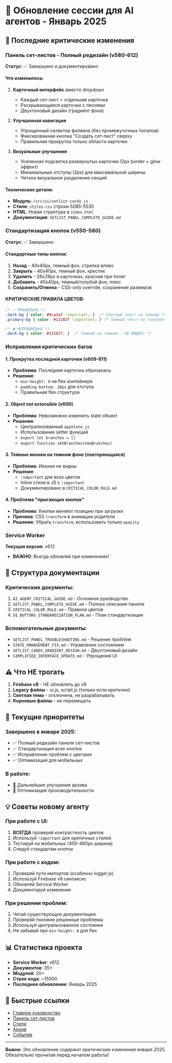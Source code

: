 # 📝 Обновление сессии для AI агентов - Январь 2025

## 🎯 Последние критические изменения

### Панель сет-листов - Полный редизайн (v580-612)
**Статус**: ✅ Завершено и документировано

#### Что изменилось:
1. **Карточный интерфейс** вместо dropdown
   - Каждый сет-лист = отдельная карточка
   - Раскрывающиеся карточки с песнями
   - Двухтоновый дизайн (градиент фона)

2. **Улучшенная навигация**
   - Упрощенный селектор филиала (без промежуточных попапов)
   - Фиксированная кнопка "Создать сет-лист" сверху
   - Правильная прокрутка только области карточек

3. **Визуальные улучшения**
   - Усиленная подсветка развернутых карточек (2px border + glow эффект)
   - Минимальные отступы (2px) для максимальной ширины
   - Четкое визуальное разделение секций

#### Технические детали:
- **Модуль**: `/src/ui/setlist-cards.js`
- **Стили**: `styles.css` строки 5085-5530
- **HTML**: Новая структура в `index.html`
- **Документация**: `SETLIST_PANEL_COMPLETE_GUIDE.md`

### Стандартизация кнопок (v550-580)
**Статус**: ✅ Завершено

#### Стандартные типы кнопок:
1. **Назад** - 40x40px, темный фон, стрелка влево
2. **Закрыть** - 40x40px, темный фон, крестик
3. **Удалить** - 28x28px в карточках, красная при hover
4. **Добавить** - 40x40px, темный/голубой фон, плюс
5. **Сохранить/Отмена** - CSS-only override, сохранение размеров

#### КРИТИЧЕСКИЕ ПРАВИЛА ЦВЕТОВ:
```css
/* ✅ ПРАВИЛЬНО */
.dark-bg { color: #9ca3af !important; }  /* Светлый текст на темном */
.primary-bg { color: #111827 !important; } /* Темный текст на голубом */

/* ❌ НЕПРАВИЛЬНО */
.dark-bg { color: #111827; }  /* Темный на темном - НЕ ВИДНО! */
```

### Исправления критических багов

#### 1. Прокрутка последней карточки (v609-611)
- **Проблема**: Последняя карточка обрезалась
- **Решение**: 
  - `min-height: 0` на flex контейнере
  - `padding-bottom: 20px` для отступа
  - Правильная flex структура

#### 2. Object not extensible (v600)
- **Проблема**: Невозможно изменить state объект
- **Решение**: 
  - Централизованный `appState.js`
  - Использование setter функций
  - `export let branches = []`
  - `export function setBranches(newBranches)`

#### 3. Темные иконки на темном фоне (повторяющаяся)
- **Проблема**: Иконки не видны
- **Решение**: 
  - `!important` для всех цветов
  - Inline стили в JS с `!important`
  - Документировано в `CRITICAL_COLOR_RULE.md`

#### 4. Проблема "прыгающих кнопок"
- **Проблема**: Кнопки меняют позицию при загрузке
- **Причина**: CSS `transform` в анимации родителя
- **Решение**: Убрать `transform`, использовать только `opacity`

### Service Worker
**Текущая версия**: v612
- **ВАЖНО**: Всегда обновляй при изменениях!

## 📁 Структура документации

### Критические документы:
1. `AI_AGENT_CRITICAL_GUIDE.md` - Основное руководство
2. `SETLIST_PANEL_COMPLETE_GUIDE.md` - Полное описание панели
3. `CRITICAL_COLOR_RULE.md` - Правила цветов
4. `UI_BUTTONS_STANDARDIZATION_PLAN.md` - План стандартизации

### Вспомогательные документы:
- `SETLIST_PANEL_TROUBLESHOOTING.md` - Решение проблем
- `STATE_MANAGEMENT_FIX.md` - Управление состоянием
- `SETLIST_CARDS_GRADIENT_DESIGN.md` - Двухтоновый дизайн
- `SIMPLIFIED_INTERFACE_UPDATE.md` - Упрощения UI

## ⚠️ Что НЕ трогать

1. **Firebase v8** - НЕ обновлять до v9
2. **Legacy файлы** - ui.js, script.js (только если критично)
3. **Светлая тема** - отключена, не разрабатывать
4. **Корневые файлы** - не перемещать

## 🎯 Текущие приоритеты

### Завершено в январе 2025:
- ✅ Полный редизайн панели сет-листов
- ✅ Стандартизация всех кнопок
- ✅ Исправление проблем с цветами
- ✅ Оптимизация для мобильных

### В работе:
- 🔄 Дальнейшие улучшения архива
- 🔄 Оптимизация производительности

## 💡 Советы новому агенту

### При работе с UI:
1. **ВСЕГДА** проверяй контрастность цветов
2. Используй `!important` для критичных стилей
3. Тестируй на мобильных (400-460px ширина)
4. Следуй стандартам кнопок

### При работе с кодом:
1. Проверяй пути импортов (особенно logger.js)
2. Используй Firebase v8 синтаксис
3. Обновляй Service Worker
4. Документируй изменения

### При решении проблем:
1. Читай существующую документацию
2. Проверяй похожие решенные проблемы
3. Используй централизованное состояние
4. Не забывай про `min-height: 0` для flex

## 📊 Статистика проекта

- **Service Worker**: v612
- **Документов**: 35+
- **Модулей**: 20+
- **Строк кода**: ~15000
- **Последнее обновление**: Январь 2025

## 🔗 Быстрые ссылки

- [Главное руководство](./AI_AGENT_CRITICAL_GUIDE.md)
- [Панель сет-листов](./SETLIST_PANEL_COMPLETE_GUIDE.md)
- [Стили](./STYLE_GUIDE.md)
- [Архив](./ARCHIVE_IMPLEMENTATION_GUIDE.md)
- [События](./EVENTS_FEATURE_GUIDE.md)

---
**Важно**: Это обновление содержит критические изменения января 2025.
Обязательно прочитай перед началом работы!